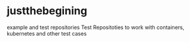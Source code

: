 # justthebegining
example and test repositories
Test Repositoties to work with containers, kubernetes and other test cases
